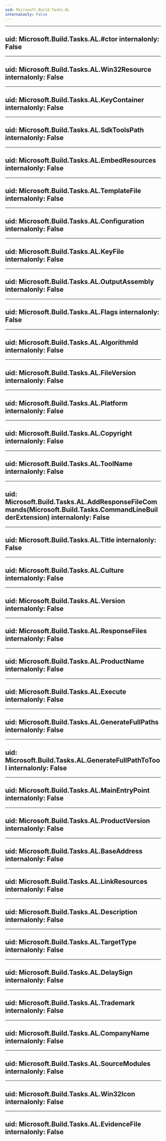 ```yaml
---
uid: Microsoft.Build.Tasks.AL
internalonly: False
---
```


---
uid: Microsoft.Build.Tasks.AL.#ctor
internalonly: False
---

---
uid: Microsoft.Build.Tasks.AL.Win32Resource
internalonly: False
---

---
uid: Microsoft.Build.Tasks.AL.KeyContainer
internalonly: False
---

---
uid: Microsoft.Build.Tasks.AL.SdkToolsPath
internalonly: False
---

---
uid: Microsoft.Build.Tasks.AL.EmbedResources
internalonly: False
---

---
uid: Microsoft.Build.Tasks.AL.TemplateFile
internalonly: False
---

---
uid: Microsoft.Build.Tasks.AL.Configuration
internalonly: False
---

---
uid: Microsoft.Build.Tasks.AL.KeyFile
internalonly: False
---

---
uid: Microsoft.Build.Tasks.AL.OutputAssembly
internalonly: False
---

---
uid: Microsoft.Build.Tasks.AL.Flags
internalonly: False
---

---
uid: Microsoft.Build.Tasks.AL.AlgorithmId
internalonly: False
---

---
uid: Microsoft.Build.Tasks.AL.FileVersion
internalonly: False
---

---
uid: Microsoft.Build.Tasks.AL.Platform
internalonly: False
---

---
uid: Microsoft.Build.Tasks.AL.Copyright
internalonly: False
---

---
uid: Microsoft.Build.Tasks.AL.ToolName
internalonly: False
---

---
uid: Microsoft.Build.Tasks.AL.AddResponseFileCommands(Microsoft.Build.Tasks.CommandLineBuilderExtension)
internalonly: False
---

---
uid: Microsoft.Build.Tasks.AL.Title
internalonly: False
---

---
uid: Microsoft.Build.Tasks.AL.Culture
internalonly: False
---

---
uid: Microsoft.Build.Tasks.AL.Version
internalonly: False
---

---
uid: Microsoft.Build.Tasks.AL.ResponseFiles
internalonly: False
---

---
uid: Microsoft.Build.Tasks.AL.ProductName
internalonly: False
---

---
uid: Microsoft.Build.Tasks.AL.Execute
internalonly: False
---

---
uid: Microsoft.Build.Tasks.AL.GenerateFullPaths
internalonly: False
---

---
uid: Microsoft.Build.Tasks.AL.GenerateFullPathToTool
internalonly: False
---

---
uid: Microsoft.Build.Tasks.AL.MainEntryPoint
internalonly: False
---

---
uid: Microsoft.Build.Tasks.AL.ProductVersion
internalonly: False
---

---
uid: Microsoft.Build.Tasks.AL.BaseAddress
internalonly: False
---

---
uid: Microsoft.Build.Tasks.AL.LinkResources
internalonly: False
---

---
uid: Microsoft.Build.Tasks.AL.Description
internalonly: False
---

---
uid: Microsoft.Build.Tasks.AL.TargetType
internalonly: False
---

---
uid: Microsoft.Build.Tasks.AL.DelaySign
internalonly: False
---

---
uid: Microsoft.Build.Tasks.AL.Trademark
internalonly: False
---

---
uid: Microsoft.Build.Tasks.AL.CompanyName
internalonly: False
---

---
uid: Microsoft.Build.Tasks.AL.SourceModules
internalonly: False
---

---
uid: Microsoft.Build.Tasks.AL.Win32Icon
internalonly: False
---

---
uid: Microsoft.Build.Tasks.AL.EvidenceFile
internalonly: False
---
